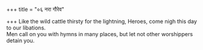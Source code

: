 +++
title = "०६ नरा गौरेव"

+++
Like the wild cattle thirsty for the lightning, Heroes, come nigh this day to our libations.  
     Men call on you with hymns in many places, but let not other worshippers detain you.